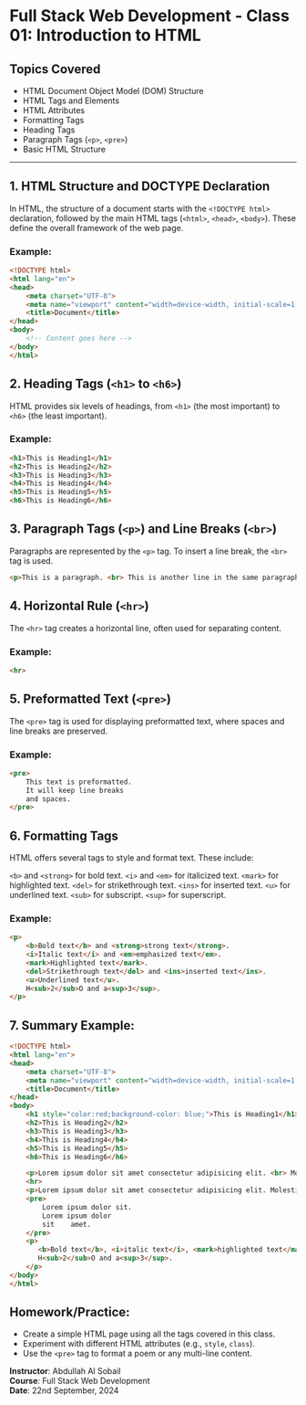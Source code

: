 # Full Stack Web Development - Class 01: Introduction to HTML

## Topics Covered
- HTML Document Object Model (DOM) Structure
- HTML Tags and Elements
- HTML Attributes
- Formatting Tags
- Heading Tags
- Paragraph Tags (`<p>`, `<pre>`)
- Basic HTML Structure

---

## 1. HTML Structure and DOCTYPE Declaration
In HTML, the structure of a document starts with the `<!DOCTYPE html>` declaration, followed by the main HTML tags (`<html>`, `<head>`, `<body>`). These define the overall framework of the web page.

### Example:
```html
<!DOCTYPE html>
<html lang="en">
<head>
    <meta charset="UTF-8">
    <meta name="viewport" content="width=device-width, initial-scale=1.0">
    <title>Document</title>
</head>
<body>
    <!-- Content goes here -->
</body>
</html>
```
## 2. Heading Tags (`<h1>` to `<h6>`)
HTML provides six levels of headings, from `<h1>` (the most important) to `<h6>` (the least important).
### Example:
```html
<h1>This is Heading1</h1>
<h2>This is Heading2</h2>
<h3>This is Heading3</h3>
<h4>This is Heading4</h4>
<h5>This is Heading5</h5>
<h6>This is Heading6</h6>
```
## 3. Paragraph Tags (`<p>`) and Line Breaks (`<br>`)
Paragraphs are represented by the `<p>` tag. To insert a line break, the `<br>` tag is used.
```html
<p>This is a paragraph. <br> This is another line in the same paragraph.</p>
```
## 4. Horizontal Rule (`<hr>`)
The `<hr>` tag creates a horizontal line, often used for separating content.
### Example:
```html
<hr>
```
## 5. Preformatted Text (`<pre>`)
The `<pre>` tag is used for displaying preformatted text, where spaces and line breaks are preserved.

### Example:
```html
<pre>
    This text is preformatted.
    It will keep line breaks
    and spaces.
</pre>
```
## 6. Formatting Tags
HTML offers several tags to style and format text. These include:

`<b>` and `<strong>` for bold text.
`<i>` and `<em>` for italicized text.
`<mark>` for highlighted text.
`<del>` for strikethrough text.
`<ins>` for inserted text.
`<u>` for underlined text.
`<sub>` for subscript.
`<sup>` for superscript.
### Example:
```html
<p>
    <b>Bold text</b> and <strong>strong text</strong>.
    <i>Italic text</i> and <em>emphasized text</em>.
    <mark>Highlighted text</mark>.
    <del>Strikethrough text</del> and <ins>inserted text</ins>.
    <u>Underlined text</u>.
    H<sub>2</sub>O and a<sup>3</sup>.
</p>
```
## 7. Summary Example:
```html
<!DOCTYPE html>
<html lang="en">
<head>
    <meta charset="UTF-8">
    <meta name="viewport" content="width=device-width, initial-scale=1.0">
    <title>Document</title>
</head>
<body>
    <h1 style="color:red;background-color: blue;">This is Heading1</h1>
    <h2>This is Heading2</h2>
    <h3>This is Heading3</h3>
    <h4>This is Heading4</h4>
    <h5>This is Heading5</h5>
    <h6>This is Heading6</h6>

    <p>Lorem ipsum dolor sit amet consectetur adipisicing elit. <br> Molestias labore tempore blanditiis voluptatum perferendis, ab voluptate nemo quia iure neque.</p>
    <hr>
    <p>Lorem ipsum dolor sit amet consectetur adipisicing elit. Molestias labore tempore blanditiis voluptatum perferendis, ab voluptate nemo quia iure neque.</p>
    <pre>
        Lorem ipsum dolor sit.
        Lorem ipsum dolor 
        sit    amet.
    </pre>
    <p>
       <b>Bold text</b>, <i>italic text</i>, <mark>highlighted text</mark>, <u>underlined text</u>.
       H<sub>2</sub>O and a<sup>3</sup>.
    </p>
</body>
</html>
```
## Homework/Practice:

- Create a simple HTML page using all the tags covered in this class.
- Experiment with different HTML attributes (e.g., `style`, `class`).
- Use the `<pre>` tag to format a poem or any multi-line content.

**Instructor**: Abdullah Al Sobail  
**Course**: Full Stack Web Development  
**Date**: 22nd September, 2024


